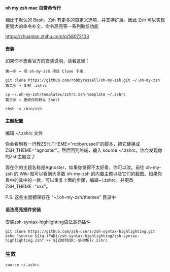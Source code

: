 #### oh my zsh mac 自带命令行

相比于默认的 Bash，Zsh 有更多的自定义选项，并支持扩展。因此 Zsh 可以实现更强大的命令补全，命令高亮等一系列酷炫功能

https://zhuanlan.zhihu.com/p/58073103


#### 安装

如果你不想看官方的安装说明，请看这里：
```
第一步 → 把 oh-my-zsh 项目 Clone 下来：

git clone https://github.com/robbyrussell/oh-my-zsh.git ~/.oh-my-zsh
第二步 → 复制 .zshrc

cp ~/.oh-my-zsh/templates/zshrc.zsh-template ~/.zshrc
第三步 → 更改你的默认 Shell

chsh -s /bin/zsh
```
#### 主题配置

编辑 ~/.zshrc 文件

你会看到有一行教ZSH_THEME="robbyrussell"的脚本，把它替换成ZSH_THEME="agnoster"。然后回到终端，输入 source ~/.zshrc，你会发现你的Zsh主题变了

现在你的主题名称是Agnoster，如果你觉得不太好看，你可以改。前往 oh-my-zsh 的 Wiki 就可以看到大多数 oh-my-zsh 的内置主题以及它们的截图。如果你看中的其中的一款，可以重复上面的步骤，编辑~/.zshrc，并更改ZSH_THEME="xxx"。


P.S. 这些主题都保存在 "~/.oh-my-zsh/themes" 目录中

#### 语法高亮插件安装

安装zsh-syntax-highlighting语法高亮插件



```
git clone https://github.com/zsh-users/zsh-syntax-highlighting.git 
echo "source ${(q-)PWD}/zsh-syntax-highlighting/zsh-syntax-highlighting.zsh" >> ${ZDOTDIR:-$HOME}/.zshrc
```

### 生效
```
source ~/.zshrc

```